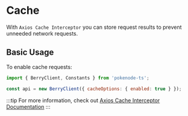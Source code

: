 # Cache

With `Axios Cache Interceptor` you can store request results to prevent unneeded network requests.

## Basic Usage

To enable cache requests:

```js
import { BerryClient, Constants } from 'pokenode-ts';

const api = new BerryClient({ cacheOptions: { enabled: true } });
```

:::tip
For more information, check out [Axios Cache Interceptor Documentation](https://axios-cache-interceptor.js.org/)
:::
